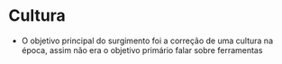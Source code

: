 # Cultura
- O objetivo principal do surgimento foi a correção de uma cultura na época, assim não era o objetivo primário falar sobre ferramentas